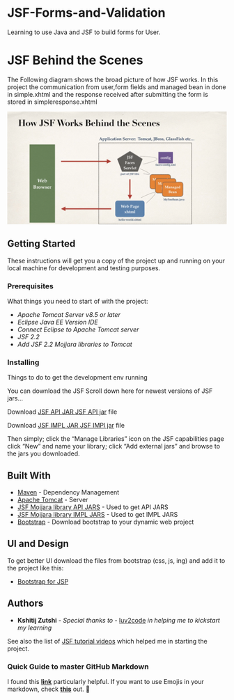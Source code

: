 # JSF-Forms-and-Validation
Learning to use Java and JSF to build forms for User.

# JSF Behind the Scenes

The Following diagram shows the broad picture of how JSF works.
In this project the communication from user,form fields and managed bean in done in simple.xhtml and the response received after submitting the form is stored in simpleresponse.xhtml

![alt text](https://github.com/kshitijzutshi/JSF-Forms-and-Validation/blob/master/JSF%20working%20behind%20the%20scene.png)

## Getting Started

These instructions will get you a copy of the project up and running on your local machine for development and testing purposes. 

### Prerequisites

What things you need to start of with the project:


* *Apache Tomcat Server v8.5 or later*
* *Eclipse Java EE Version IDE*
* *Connect Eclipse to Apache Tomcat server*
* *JSF 2.2*
* *Add JSF 2.2 Mojjara libraries to Tomcat*

### Installing

Things to do to get the development env running

You can download the JSF Scroll down here for newest versions of JSF jars...

  Download [JSF API JAR JSF API jar](http://central.maven.org/maven2/com/sun/faces/jsf-api/) file

  Download [JSF IMPL JAR JSF IMPl jar](http://central.maven.org/maven2/com/sun/faces/jsf-impl/) file

Then simply; click the “Manage Libraries” icon on the JSF capabilities page click “New” and name your library; click “Add external jars” and browse to the jars you downloaded.



## Built With

* [Maven](https://maven.apache.org/) - Dependency Management
* [Apache Tomcat](https://tomcat.apache.org/) - Server
* [JSF Mojjara library API JARS](http://central.maven.org/maven2/com/sun/faces/jsf-api/) - Used to get API JARS
* [JSF Mojjara library IMPL JARS](http://central.maven.org/maven2/com/sun/faces/jsf-impl/) - Used to get IMPL JARS
* [Bootstrap](http://getbootstrap.com/) - Download bootstrap to your dynamic web project

## UI and Design

To get better UI download the files from bootstrap (css, js, ing) and add it to the project like this:
* [Bootstrap for JSP](http://vitalflux.com/get-started-bootstrap-ui-eclipse/)

## Authors

* **Kshitij Zutshi** - *Special thanks to* - [luv2code](http://www.luv2code.com) *in helping me to kickstart my learning*

See also the list of [JSF tutorial videos](https://www.youtube.com/playlist?list=PLEAQNNR8IlB4S8nNUlS0ArfgU1nXlhdRu) which helped me in starting the project.

### Quick Guide to master GitHub Markdown

I found this [**link**](https://guides.github.com/features/mastering-markdown/) particularly helpful. If you want to use Emojis in your markdown, check [**this**](https://github.com/ikatyang/emoji-cheat-sheet/blob/master/README.md) out. :100:
